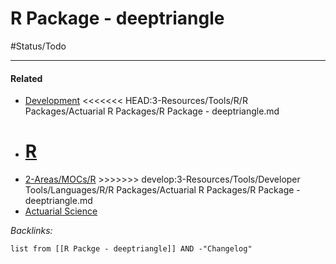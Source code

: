 # R Package - deeptriangle

\#Status/Todo 

---

#### Related

* [Development](../../../../../../../2-Areas/MOCs/Development.md)
  \<\<\<\<\<\<\< HEAD:3-Resources/Tools/R/R Packages/Actuarial R Packages/R Package - deeptriangle.md
* [R](../../../../../../../2-Areas/MOCs/R.md)
  =======
* [2-Areas/MOCs/R](../../../../../../../2-Areas/MOCs/R.md)
  \>>>>>>> develop:3-Resources/Tools/Developer Tools/Languages/R/R Packages/Actuarial R Packages/R Package - deeptriangle.md
* [Actuarial Science](../../../../../../../2-Areas/MOCs/Actuarial%20Science.md)

*Backlinks:*

````dataview
list from [[R Packge - deeptriangle]] AND -"Changelog"
````
